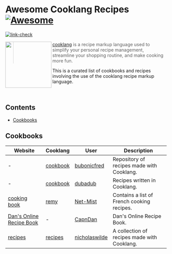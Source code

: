 <!--lint disable awesome-git-repo-age-->
# Awesome Cooklang Recipes [![Awesome](https://awesome.re/badge-flat.svg)](https://awesome.re)

[![link-check](https://img.shields.io/github/actions/workflow/status/cooklang/awesome-cooklang-recipes/link-check.yaml?style=for-the-badge&logo=github&label=link-check)](https://github.com/cooklang/awesome-cooklang-recipes/actions/workflows/link-check.yaml)

<img src="https://cooklang.org/images/logo.svg" align="left" width="144px" height="144px"/>

> [cooklang][1] is a recipe markup language used to simplify your personal recipe management, streamline your shopping
> routine, and make cooking more fun.

This is a curated list of cookbooks and recipes involving the use of the cooklang recipe markup language.

<br />

## Contents

- [Cookbooks](#cookbooks)

## Cookbooks

| Website | Cooklang | User | Description |
|---------|----------|------|-------------|
| - | [cookbook](https://github.com/bubonicfred/cookbook) | [bubonicfred](https://github.com/bubonicfred) | Repository of recipes made with Cooklang. |
| - | [cookbook](https://github.com/dubadub/cookbook) | [dubadub](https://github.com/dubadub/) | Recipes written in Cooklang. |
| [cooking book](https://net-mist-cooking-book.netlify.app/) | [remy](https://github.com/Net-Mist/remy) | [Net-Mist](https://github.com/Net-Mist) | Contains a list of French cooking recipes. |
| [Dan's Online Recipe Book](https://bonmot.ca/~daniel/Recipes/) |- | [CapnDan](https://bonmot.ca/~daniel/) | Dan's Online Recipe Book. |
| [recipes](https://nicholaswilde.io/recipes/) | [recipes](https://github.com/nicholaswilde/recipes/tree/main/cook) | [nicholaswilde](https://github.com/nicholaswilde/) | A collection of recipes made with Cooklang. |

[1]: https://cooklang.org/
